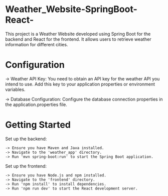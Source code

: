 # Weather_Website-SpringBoot-React-

This project is a Weather Website developed using Spring Boot for the backend and React for the frontend. It allows users to retrieve weather information for different cities.


# Configuration

-> Weather API Key: You need to obtain an API key for the weather API you intend to use. Add this key to your application properties or environment variables.

-> Database Configuration: Configure the database connection properties in the application.properties file.



# Getting Started

Set up the backend:

    -> Ensure you have Maven and Java installed.
    -> Navigate to the 'weather_app' directory.
    -> Run 'mvn spring-boot:run' to start the Spring Boot application.

Set up the frontend:

    -> Ensure you have Node.js and npm installed.
    -> Navigate to the 'frontend' directory.
    -> Run 'npm install' to install dependencies.
    -> Run 'npm run dev' to start the React development server.
    

